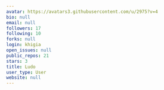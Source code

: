 ```yaml
---
avatar: https://avatars3.githubusercontent.com/u/2975?v=4
bio: null
email: null
followers: 17
following: 10
forks: null
login: khigia
open_issues: null
public_repos: 21
stars: 3
title: Ludo
user_type: User
website: null
---
```

